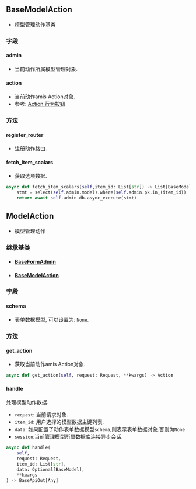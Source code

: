 ## BaseModelAction

- 模型管理动作基类

### 字段

#### admin

- 当前动作所属模型管理对象.

#### action

- 当前动作amis Action对象.
- 参考:  [Action 行为按钮](https://baidu.gitee.io/amis/zh-CN/components/action?page=1#弹框)

### 方法

#### register_router

- 注册动作路由.

#### fetch_item_scalars

- 获取选项数据.

```python
async def fetch_item_scalars(self,item_id: List[str]) -> List[BaseModel]:
    stmt = select(self.admin.model).where(self.admin.pk.in_(item_id))
    return await self.admin.db.async_execute(stmt)
```

## ModelAction

- 模型管理动作

### 继承基类

- #### [BaseFormAdmin](../FormAdmin/#baseformadmin)

- #### [BaseModelAction](#basemodelaction)

### 字段

#### schema

- 表单数据模型, 可以设置为: `None`.

### 方法

#### get_action

- 获取当前动作amis Action对象.

```python
async def get_action(self, request: Request, **kwargs) -> Action
```

#### handle

处理模型动作数据.

- `request`: 当前请求对象.
- `item_id`: 用户选择的模型数据主键列表.
- `data`: 如果配置了动作表单数据模型`schema`,则表示表单数据对象.否则为`None`
- `session`:当前管理模型所属数据库连接异步会话.

```python
async def handle(
    self, 
    request: Request, 
    item_id: List[str], 
    data: Optional[BaseModel],
    **kwargs
) -> BaseApiOut[Any]
```

